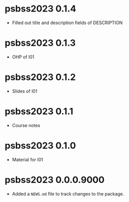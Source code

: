 # psbss2023 0.1.4

* Filled out title and description fields of DESCRIPTION

# psbss2023 0.1.3

* OHP of l01 

# psbss2023 0.1.2

* Slides of l01

# psbss2023 0.1.1

* Course notes

# psbss2023 0.1.0

* Material for l01

# psbss2023 0.0.0.9000

* Added a `NEWS.md` file to track changes to the package.
